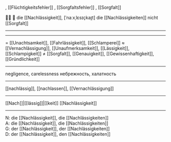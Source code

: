 
, [[Flüchtigkeitsfehler]]
, [[Sorgfaltsfehler]]
, [[Sorgfalt]]

🤦‍♀️ 🔴 die [[Nachlässigkeit]], [ˈnaːxˌlɛsɪçkaɪ̯t]
die [[Nachlässigkeiten]] nicht [[Sorgfalt]]

---

---
= [[Unachtsamkeit]], [[Fahrlässigkeit]], [[Schlamperei]]
≈ [[Vernachlässigung]], [[Unaufmerksamkeit]], [[Lässigkeit]], [[Schlampigkeit]]
≠ [[Sorgfalt]], [[Genauigkeit]], [[Gewissenhaftigkeit]], [[Gründlichkeit]]

---
negligence, carelessness
небрежность, халатность

---
[[nachlässig]], [[nachlassen]], [[Vernachlässigung]]

---
[[Nach]]|[[lässig]]|[[keit]]
[[Nachlässigkeit]]


---
N: die [[Nachlässigkeit]], die [[Nachlässigkeiten]]  
A: die [[Nachlässigkeit]], die [[Nachlässigkeiten]]  
G: der [[Nachlässigkeit]], der [[Nachlässigkeiten]]  
D: der [[Nachlässigkeit]], den [[Nachlässigkeiten]]

